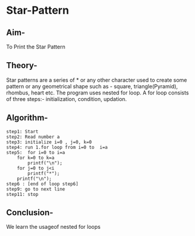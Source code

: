 # Star-Pattern
## Aim- 
 To Print the Star Pattern
## Theory- 
Star patterns are a series of * or any other character used to create some pattern or any geometrical shape such as - square, triangle(Pyramid), rhombus, heart etc. The program uses nested for loop. A for loop consists of three steps:- initialization, condition,
updation. 
## Algorithm- 
    step1: Start
    step2: Read number a
    step3: initialize i=0 , j=0, k=0
    step4: run 1.for loop from i=0 to  i=a
    step5: 	for i=0 to i=a
		for k=0 to k=a
			printf("\n");
		for j=0 to j<i
			printf("*");
		printf("\n");
    step6 : [end of loop step6]
    step9: go to next line
    step11: stop
 ## Conclusion-  
   We learn the usageof nested for loops   

